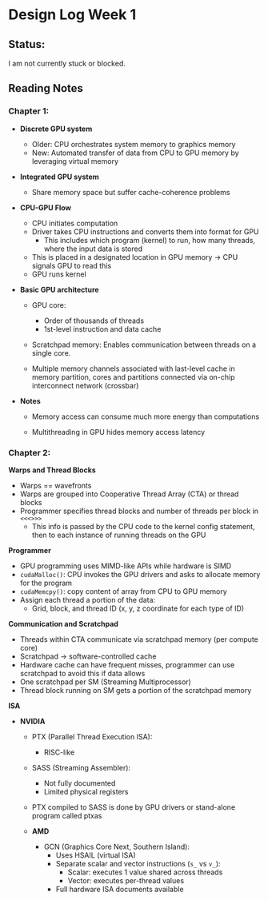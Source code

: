 # Design Log Week 1

## Status: 

I am not currently stuck or blocked.

## Reading Notes 

### Chapter 1:

- **Discrete GPU system**  
  - Older: CPU orchestrates system memory to graphics memory  
  - New: Automated transfer of data from CPU to GPU memory by leveraging virtual memory  

- **Integrated GPU system**  
  - Share memory space but suffer cache-coherence problems  

- **CPU-GPU Flow**
  - CPU initiates computation 
  - Driver takes CPU instructions and converts them into format for GPU  
    - This includes which program (kernel) to run, how many threads, where the input data is stored  
  - This is placed in a designated location in GPU memory -> CPU signals GPU to read this  
  - GPU runs kernel  
- **Basic GPU architecture**
  - GPU core:
    - Order of thousands of threads  
    - 1st-level instruction and data cache  

  - Scratchpad memory: Enables communication between threads on a single core.

  - Multiple memory channels associated with last-level cache in memory partition, cores and partitions connected via on-chip interconnect network (crossbar)  

- **Notes**
  - Memory access can consume much more energy than computations  
  
  - Multithreading in GPU hides memory access latency  

### Chapter 2:
**Warps and Thread Blocks**
  - Warps == wavefronts
  - Warps are grouped into Cooperative Thread Array (CTA) or thread blocks
  - Programmer specifies thread blocks and number of threads per block in `<<<>>>`
    - This info is passed by the CPU code to the kernel config statement, then to each instance of running threads on the GPU

**Programmer**
  - GPU programming uses MIMD-like APIs while hardware is SIMD
  - `cudaMalloc()`: CPU invokes the GPU drivers and asks to allocate memory for the program
  - `cudaMemcpy()`: copy content of array from CPU to GPU memory
  - Assign each thread a portion of the data:
    - Grid, block, and thread ID (x, y, z coordinate for each type of ID)
   
**Communication and Scratchpad**
  - Threads within CTA communicate via scratchpad memory (per compute core)
  - Scratchpad → software-controlled cache
  - Hardware cache can have frequent misses, programmer can use scratchpad to avoid this if data allows
  - One scratchpad per SM (Streaming Multiprocessor)
  - Thread block running on SM gets a portion of the scratchpad memory

**ISA**
  - **NVIDIA**
    - PTX (Parallel Thread Execution ISA):
      - RISC-like
    - SASS (Streaming Assembler):
      - Not fully documented  
      - Limited physical registers  
    - PTX compiled to SASS is done by GPU drivers or stand-alone program called ptxas
      
    - **AMD**
      - GCN (Graphics Core Next, Southern Island):
        - Uses HSAIL (virtual ISA)  
        - Separate scalar and vector instructions (`s_` vs `v_`):
          - Scalar: executes 1 value shared across threads  
          - Vector: executes per-thread values  
        - Full hardware ISA documents available
